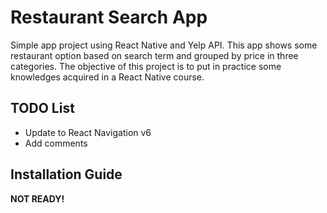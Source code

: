 # Restaurant Search App

Simple app project using React Native and Yelp API. This app shows some restaurant option based on search term and grouped by price in three categories. The objective of this project is to put in practice some knowledges acquired in a React Native course.

## TODO List
- Update to React Navigation v6
- Add comments

## Installation Guide

**NOT READY!**
